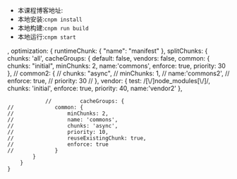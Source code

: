 - 本课程博客地址: 
- 本地安装:`cnpm install`
- 本地构建:`cnpm run build`
- 本地运行:`cnpm start`

,
    optimization: {
        runtimeChunk: {
            "name": "manifest"
        },
        splitChunks: {
            chunks: 'all',
            cacheGroups: {
                default: false,
                vendors: false,
                common: {
                    chunks: "initial",
                    minChunks: 2,
                    name:'commons',
                    enforce: true,
                    priority: 30
                },
                // common2: {
                //     chunks: "async",
                //     minChunks: 1,
                //     name:'commons2',
                //     enforce: true,
                //     priority: 30
                // },
                vendor: {
                    test: /[\\/]node_modules[\\/]/,
                    chunks: 'initial',
                    enforce: true,
                    priority: 40,
                    name:'vendor2'
                },

                //         cacheGroups: {
    //             common: {
    //                 minChunks: 2,
    //                 name: 'commons',
    //                 chunks: 'async',
    //                 priority: 10,
    //                 reuseExistingChunk: true,
    //                 enforce: true
    //             }
            }
        }
    }
